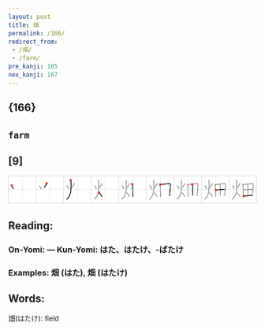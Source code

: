 ```yaml
---
layout: post
title: 畑
permalink: /166/
redirect_from:
 - /畑/
 - /farm/
pre_kanji: 165
nex_kanji: 167
---
```


## {166}

## `farm`

## [9]

<div class="stroke"><img src="../images/E79591.png" /></div>

## Reading:

### On-Yomi:  &mdash; Kun-Yomi: はた、はたけ、-ばたけ

### Examples: 畑 (はた), 畑 (はたけ)

## Words:

畑(はたけ): field
